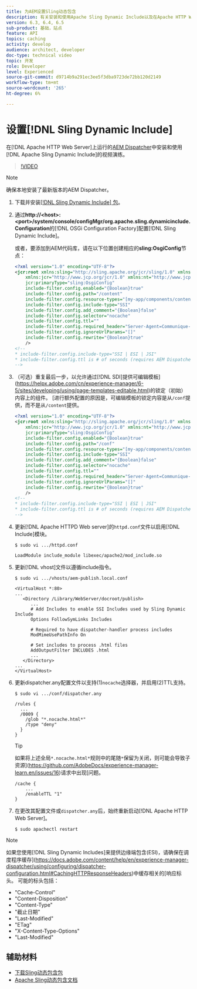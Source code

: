 ```yaml
---
title: 为AEM设置Sling动态包含
description: 有关安装和使用Apache Sling Dynamic Include以及在Apache HTTP Web Server上运行的AEM Dispatcher的视频演示。
version: 6.3, 6.4, 6.5
sub-product: 基础，站点
feature: API
topics: caching
activity: develop
audience: architect, developer
doc-type: technical video
topic: 开发
role: Developer
level: Experienced
source-git-commit: d9714b9a291ec3ee5f3dba9723de72bb120d2149
workflow-type: tm+mt
source-wordcount: '265'
ht-degree: 6%

---
```



# 设置[!DNL Sling Dynamic Include]

在[!DNL Apache HTTP Web Server]上运行的[AEM Dispatcher](https://docs.adobe.com/content/help/zh-Hans/experience-manager-dispatcher/using/dispatcher.html)中安装和使用[!DNL Apache Sling Dynamic Include]的视频演练。

>[!VIDEO](https://video.tv.adobe.com/v/17040/?quality=12&learn=on)

>[!NOTE]
>
> 确保本地安装了最新版本的AEM Dispatcher。

1. 下载并安装[[!DNL Sling Dynamic Include] 包](https://sling.apache.org/downloads.cgi)。
1. 通过&#x200B;**http://&lt;host>:&lt;port>/system/console/configMgr/org.apache.sling.dynamicinclude.Configuration**&#x200B;的[!DNL OSGi Configuration Factory]配置[!DNL Sling Dynamic Include]。

   或者，要添加到AEM代码库，请在以下位置创建相应的&#x200B;**sling:OsgiConfig**&#x200B;节点：

   ```xml
   <?xml version="1.0" encoding="UTF-8"?>
   <jcr:root xmlns:sling="http://sling.apache.org/jcr/sling/1.0" xmlns:cq="http://www.day.com/jcr/cq/1.0"
       xmlns:jcr="http://www.jcp.org/jcr/1.0" xmlns:nt="http://www.jcp.org/jcr/nt/1.0"
       jcr:primaryType="sling:OsgiConfig"
       include-filter.config.enabled="{Boolean}true"
       include-filter.config.path="/content"
       include-filter.config.resource-types="[my-app/components/content/highly-dynamic]"
       include-filter.config.include-type="SSI" 
       include-filter.config.add_comment="{Boolean}false"
       include-filter.config.selector="nocache"
       include-filter.config.ttl=""
       include-filter.config.required_header="Server-Agent=Communique-Dispatcher"
       include-filter.config.ignoreUrlParams="[]"
       include-filter.config.rewrite="{Boolean}true"
       />
   <!--
   * include-filter.config.include-type="SSI | ESI | JSI"
   * include-filter.config.ttl is # of seconds (requires AEM Dispatcher 4.1.11+)
   -->
   ```

1. （可选）重复最后一步，以允许通过[!DNL SDI]提供可编辑模板](https://helpx.adobe.com/cn/experience-manager/6-5/sites/developing/using/page-templates-editable.html)的锁定（初始）内容上的组件。 [进行额外配置的原因是，可编辑模板的锁定内容是从`/conf`提供，而不是从`/content`提供。

   ```xml
   <?xml version="1.0" encoding="UTF-8"?>
   <jcr:root xmlns:sling="http://sling.apache.org/jcr/sling/1.0" xmlns:cq="http://www.day.com/jcr/cq/1.0"
       xmlns:jcr="http://www.jcp.org/jcr/1.0" xmlns:nt="http://www.jcp.org/jcr/nt/1.0"
       jcr:primaryType="sling:OsgiConfig"
       include-filter.config.enabled="{Boolean}true"
       include-filter.config.path="/conf"
       include-filter.config.resource-types="[my-app/components/content/highly-dynamic]"
       include-filter.config.include-type="SSI" 
       include-filter.config.add_comment="{Boolean}false"
       include-filter.config.selector="nocache"
       include-filter.config.ttl=""
       include-filter.config.required_header="Server-Agent=Communique-Dispatcher"
       include-filter.config.ignoreUrlParams="[]"
       include-filter.config.rewrite="{Boolean}true"
       />
   <!--
   * include-filter.config.include-type="SSI | ESI | JSI"
   * include-filter.config.ttl is # of seconds (requires AEM Dispatcher 4.1.11+)
   -->
   ```

1. 更新[!DNL Apache HTTPD Web server]的`httpd.conf`文件以启用[!DNL Include]模块。

   ```shell
   $ sudo vi .../httpd.conf
   ```

   ```shell
   LoadModule include_module libexec/apache2/mod_include.so
   ```

1. 更新[!DNL vhost]文件以遵循include指令。

   ```shell
   $ sudo vi .../vhosts/aem-publish.local.conf
   ```

   ```shell
   <VirtualHost *:80>
   ...
      <Directory /Library/WebServer/docroot/publish>
         ...
         # Add Includes to enable SSI Includes used by Sling Dynamic Include
         Options FollowSymLinks Includes
   
         # Required to have dispatcher-handler process includes
         ModMimeUsePathInfo On
   
         # Set includes to process .html files
         AddOutputFilter INCLUDES .html
         ...
      </Directory>
   ...
   </VirtualHost>
   ```

1. 更新dispatcher.any配置文件以支持(1)`nocache`选择器，并启用(2)TTL支持。

   ```shell
   $ sudo vi .../conf/dispatcher.any
   ```

   ```shell
   /rules {
     ...
     /0009 {
       /glob "*.nocache.html*"
       /type "deny"
     } 
   }
   ```

   >[!TIP]
   >
   > 如果将上述全局`*.nocache.html*`规则中的尾随`*`保留为关闭，则可能会导致子资源](https://github.com/AdobeDocs/experience-manager-learn.en/issues/16)请求中出现[问题。

   ```shell
   /cache {
       ...
       /enableTTL "1"
   }
   ```

1. 在更改其配置文件或`dispatcher.any`后，始终重新启动[!DNL Apache HTTP Web Server]。

   ```shell
   $ sudo apachectl restart
   ```

>[!NOTE]
>
>如果您使用[!DNL Sling Dynamic Includes]来提供边缘端包含(ESI)，请确保在调度程序缓存](https://docs.adobe.com/content/help/en/experience-manager-dispatcher/using/configuring/dispatcher-configuration.html#CachingHTTPResponseHeaders)中缓存相关的[响应标头。 可能的标头包括：
>
>* &quot;Cache-Control&quot;
>* &quot;Content-Disposition&quot;
>* &quot;Content-Type&quot;
>* &quot;截止日期&quot;
>* &quot;Last-Modified&quot;
>* &quot;ETag&quot;
>* &quot;X-Content-Type-Options&quot;
>* &quot;Last-Modified&quot;

>



## 辅助材料

* [下载Sling动态包含包](https://sling.apache.org/downloads.cgi)
* [Apache Sling动态包含文档](https://github.com/Cognifide/Sling-Dynamic-Include)
